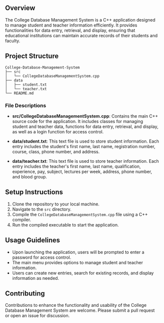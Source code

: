 
## Overview
The College Database Management System is a C++ application designed to manage student and teacher information efficiently. It provides functionalities for data entry, retrieval, and display, ensuring that educational institutions can maintain accurate records of their students and faculty.

## Project Structure
```
College-Database-Management-System
├── src
│   └── CollegeDatabaseManagementSystem.cpp
├── data
│   ├── student.txt
│   └── teacher.txt
└── README.md
```

### File Descriptions
- **src/CollegeDatabaseManagementSystem.cpp**: Contains the main C++ source code for the application. It includes classes for managing student and teacher data, functions for data entry, retrieval, and display, as well as a login function for access control.

- **data/student.txt**: This text file is used to store student information. Each entry includes the student's first name, last name, registration number, course, class, phone number, and address.

- **data/teacher.txt**: This text file is used to store teacher information. Each entry includes the teacher's first name, last name, qualification, experience, pay, subject, lectures per week, address, phone number, and blood group.

## Setup Instructions
1. Clone the repository to your local machine.
2. Navigate to the `src` directory.
3. Compile the `CollegeDatabaseManagementSystem.cpp` file using a C++ compiler.
4. Run the compiled executable to start the application.

## Usage Guidelines
- Upon launching the application, users will be prompted to enter a password for access control.
- The main menu provides options to manage student and teacher information.
- Users can create new entries, search for existing records, and display information as needed.

## Contributing
Contributions to enhance the functionality and usability of the College Database Management System are welcome. Please submit a pull request or open an issue for discussion.
